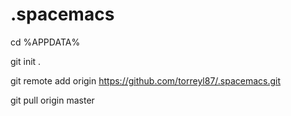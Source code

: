 # .spacemacs

cd %APPDATA%

git init .

git remote add origin https://github.com/torreyl87/.spacemacs.git

git pull origin master
